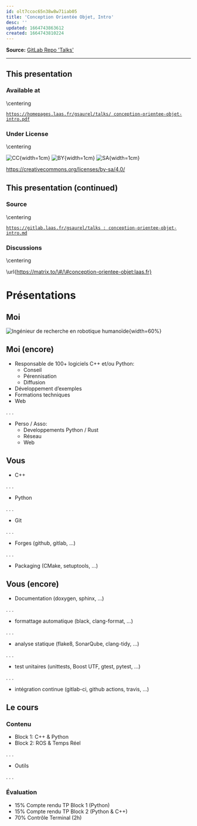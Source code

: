 ```yaml
---
id: olt7ccoc65n38w8w71iab05
title: 'Conception Orientée Objet, Intro'
desc: ''
updated: 1664743863612
created: 1664743810224
---
```


**Source:** [GitLab Repo 'Talks'](https://gitlab.laas.fr/gsaurel/talks)

---

<!--
id: nvf12dbqg08g7yxn0p0fqz5
title: 'Conception Orientée Objet, Intro'
desc: ''
updated: 1664628177992
created: 1664628177992
subtitle: Université Toulouse Paul Sabatier - KEAR9RA1
theme: laas
date: '2022-08-31T00:00:00.000Z'
author: Guilhem Saurel
mainfont: Source Serif 4
monofont: Source Code Pro
-->

## This presentation

### Available at

\centering

[`https://homepages.laas.fr/gsaurel/talks/
conception-orientee-objet-intro.pdf`](https://homepages.laas.fr/gsaurel/talks/conception-orientee-objet-intro.pdf)

### Under License

\centering

![CC](media/cc.png){width=1cm}
![BY](media/by.png){width=1cm}
![SA](media/sa.png){width=1cm}

<https://creativecommons.org/licenses/by-sa/4.0/>

## This presentation (continued)

### Source

\centering

[`https://gitlab.laas.fr/gsaurel/talks :
conception-orientee-objet-intro.md`](https://gitlab.laas.fr/gsaurel/talks/-/blob/main/conception-orientee-objet-intro.md)

### Discussions

\centering

\url{https://matrix.to/\#/\#conception-orientee-objet:laas.fr}

# Présentations

## Moi

![Ingénieur de recherche en robotique humanoïde](media/robots.jpg){width=60%}

## Moi (encore)

- Responsable de 100+ logiciels C++ et/ou Python:
    - Conseil
    - Pérennisation
    - Diffusion
- Développement d’exemples
- Formations techniques
- Web

. . .

- Perso / Asso:
    - Developpements Python / Rust
    - Réseau
    - Web

## Vous

- C++

. . .

- Python

. . .

- Git

. . .

- Forges (github, gitlab, …)

. . .

- Packaging (CMake, setuptools, …)

## Vous (encore)

- Documentation (doxygen, sphinx, …)

. . .

- formattage automatique (black, clang-format, …)

. . .

- analyse statique (flake8, SonarQube, clang-tidy, …)

. . .

- test unitaires (unittests, Boost UTF, gtest, pytest, …)

. . .

- intégration continue (gitlab-ci, github actions, travis, …)


## Le cours

### Contenu

- Block 1: C++ & Python
- Block 2: ROS & Temps Réel

. . .

- Outils

. . .

### Évaluation

- 15% Compte rendu TP Block 1 (Python)
- 15% Compte rendu TP Block 2 (Python & C++)
- 70% Contrôle Terminal (2h)